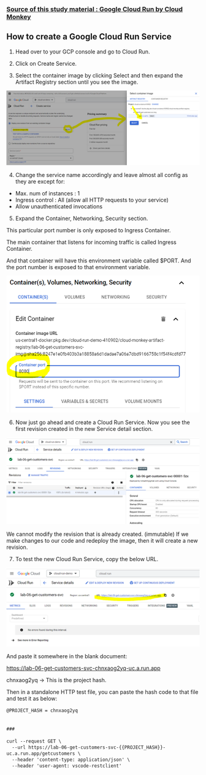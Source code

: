 ### [Source of this study material : Google Cloud Run by Cloud Monkey](https://www.udemy.com/course/google-cloud-run-hands-on-technical-deep-dive/)

## How to create a Google Cloud Run Service

1. Head over to your GCP console and go to Cloud Run.

2. Click on Create Service.

3. Select the container image by clicking Select and then expand the Artifact Registry section until you see the image.


![Cloud-Run-Select-Image](/GCP_pictures/Cloud-Run-Demo-1/Cloud-Run-Select-Image.PNG "Select the image you created through Trigger Run")


4. Change the service name accordingly and leave almost all config as they are except for:

- Max. num of instances : 1
- Ingress control : All (allow all HTTP requests to your service)
- Allow unauthenticated invocations

5. Expand the Container, Networking, Security section.

This particular port number is only exposed to Ingress Container.

The main container that listens for incoming traffic is called Ingress Container.

And that container will have this environment variable called $PORT.
And the port number is exposed to that environment variable.


![Cloud-Run-Container-Config](/GCP_pictures/Cloud-Run-Demo-1/Cloud-Run-Container-Config.PNG "This port number is exposed to Ingress Container")


6. Now just go ahead and create a Cloud Run Service.
Now you see the first revision created in the new Service detail section.


![Cloud-Run-Service-Created](/GCP_pictures/Cloud-Run-Demo-1/Cloud-Run-Service-Created.PNG "Cloud Run Service created with the first revision")


We cannot modify the revision that is already created. (immutable)
If we make changes to our code and redeploy the image, then it will create a new revision.


7. To test the new Cloud Run Service, copy the below URL.


![Cloud-Run-Test](/GCP_pictures/Cloud-Run-Demo-1/Cloud-Run-Test.PNG "Copy the URL")



And paste it somewhere in the blank document:


https://lab-06-get-customers-svc-chnxaog2yq-uc.a.run.app



chnxaog2yq -> This is the project hash.


Then in a standalone HTTP test file, you can paste the hash code to that file and test it as below:


```
@PROJECT_HASH = chnxaog2yq


###

curl --request GET \
  --url https://lab-06-get-customers-svc-{{PROJECT_HASH}}-uc.a.run.app/getcustomers \
  --header 'content-type: application/json' \
  --header 'user-agent: vscode-restclient'

```

